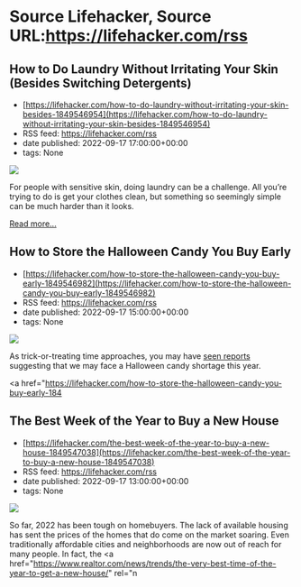 # Source Lifehacker, Source URL:https://lifehacker.com/rss

## How to Do Laundry Without Irritating Your Skin (Besides Switching Detergents)
 - [https://lifehacker.com/how-to-do-laundry-without-irritating-your-skin-besides-1849546954](https://lifehacker.com/how-to-do-laundry-without-irritating-your-skin-besides-1849546954)
 - RSS feed: https://lifehacker.com/rss
 - date published: 2022-09-17 17:00:00+00:00
 - tags: None

<img src="https://i.kinja-img.com/gawker-media/image/upload/s--hbXq2sUu--/c_fit,fl_progressive,q_80,w_636/3ee70bca9361feb00a2fa995d51f061b.jpg" /><p>For people with sensitive skin, doing laundry can be a challenge. All you’re trying to do is get your clothes clean, but something so seemingly simple can be much harder than it looks.</p><p><a href="https://lifehacker.com/how-to-do-laundry-without-irritating-your-skin-besides-1849546954">Read more...</a></p>

## How to Store the Halloween Candy You Buy Early
 - [https://lifehacker.com/how-to-store-the-halloween-candy-you-buy-early-1849546982](https://lifehacker.com/how-to-store-the-halloween-candy-you-buy-early-1849546982)
 - RSS feed: https://lifehacker.com/rss
 - date published: 2022-09-17 15:00:00+00:00
 - tags: None

<img src="https://i.kinja-img.com/gawker-media/image/upload/s--s5Bj9ZTk--/c_fit,fl_progressive,q_80,w_636/bf40bf7fc6791b8db68478502e7782f8.jpg" /><p>As trick-or-treating time approaches, you may have <a href="https://www.washingtonpost.com/business/2022/07/28/hershey-candy-halloween/" rel="noopener noreferrer" target="_blank">seen reports</a> suggesting that we may face a Halloween candy shortage this year. </p><p><a href="https://lifehacker.com/how-to-store-the-halloween-candy-you-buy-early-184

## The Best Week of the Year to Buy a New House
 - [https://lifehacker.com/the-best-week-of-the-year-to-buy-a-new-house-1849547038](https://lifehacker.com/the-best-week-of-the-year-to-buy-a-new-house-1849547038)
 - RSS feed: https://lifehacker.com/rss
 - date published: 2022-09-17 13:00:00+00:00
 - tags: None

<img src="https://i.kinja-img.com/gawker-media/image/upload/s---CUci-di--/c_fit,fl_progressive,q_80,w_636/c1d44db1a4618c4264af8838aa43dc71.jpg" /><p>So far, 2022 has been tough on homebuyers. The lack of available housing has sent the prices of the homes that do come on the market soaring. Even traditionally affordable cities and neighborhoods are now out of reach for many people. In fact, the <a href="https://www.realtor.com/news/trends/the-very-best-time-of-the-year-to-get-a-new-house/" rel="n
